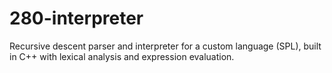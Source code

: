 # 280-interpreter
Recursive descent parser and interpreter for a custom language (SPL), built in C++ with lexical analysis and expression evaluation.

